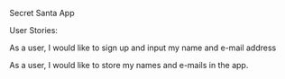 Secret Santa App

User Stories:

As a user,
I would like to sign up
and input my name and e-mail address

As a user,
I would like to store my names and e-mails in the app.
